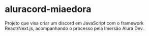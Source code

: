 # aluracord-miaedora

Projeto que visa criar um discord em JavaScript com o framework React/Next.js, acompanhando o processo pela Imersão Alura Dev.

